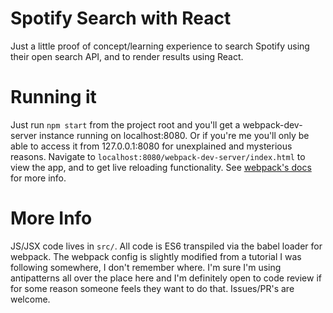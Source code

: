 # Spotify Search with React

Just a little proof of concept/learning experience to search Spotify using their open search API, and to render results using React.

# Running it

Just run `npm start` from the project root and you'll get a webpack-dev-server instance running on localhost:8080. Or if you're me you'll only be able to access it from 127.0.0.1:8080 for unexplained and mysterious reasons. Navigate to `localhost:8080/webpack-dev-server/index.html` to view the app, and to get live reloading functionality. See [webpack's docs](https://webpack.github.io/docs/webpack-dev-server.html) for more info.

# More Info

JS/JSX code lives in `src/`. All code is ES6 transpiled via the babel loader for webpack. The webpack config is slightly modified from a tutorial I was following somewhere, I don't remember where. I'm sure I'm using antipatterns all over the place here and I'm definitely open to code review if for some reason someone feels they want to do that. Issues/PR's are welcome.
